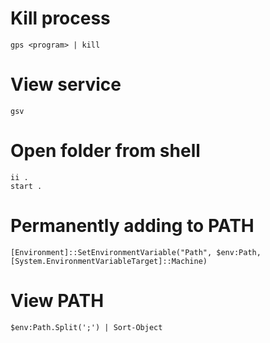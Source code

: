 # Kill process

```
gps <program> | kill
```

# View service

```
gsv
```

# Open folder from shell

```
ii .
start .
```

# Permanently adding to PATH

```
[Environment]::SetEnvironmentVariable("Path", $env:Path, [System.EnvironmentVariableTarget]::Machine)
```

# View PATH 

```
$env:Path.Split(';') | Sort-Object
```
